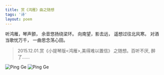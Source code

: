 ```yaml
---
title: 赏《鸿雁》曲之随想
tags: '诗'
layout: poem
---
```


听鸿雁，琴声颤，
余音悠扬绕梁环。
向南望，影去远，
遥想过往北风寒。
对酒当歌忧万千，
一曲思念荡心田。


<blockquote class="text-left inline-block">
<p>
2015.12.01.赏《小提琴版&lt;鸿雁&gt;,美得难以置信》
之随想。百听不厌, 醉了……
</p>
</blockquote>

![Ping Ge](poems/shang-hong-yan-qu-zhi-sui-xiang-1.jpg)
![Ping Ge](poems/shang-hong-yan-qu-zhi-sui-xiang-2.jpg)

